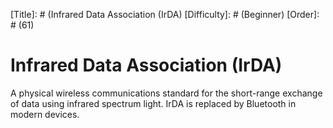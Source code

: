 [Title]: # (Infrared Data Association (IrDA)
[Difficulty]: # (Beginner)
[Order]: # (61)

# Infrared Data Association (IrDA)

A physical wireless communications standard for the short-range exchange of data using infrared spectrum light. IrDA is replaced by Bluetooth in modern devices.